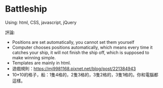 Battleship
=========

Using: html, CSS, javascript, jQuery

評論:
- Positions are set automatically, you cannot set them yourself
- Computer chooses positions automatically, which means every time it catches your ship, it will not finish the ship off, which is supposed to make winning simple.
- Templates are mainly in html.
- 遊戲規則：https://mj9981168.pixnet.net/blog/post/221384943
- 10*10的格子，船：1隻4格的，2隻3格的，3隻2格的，3隻1格的。你和電腦都這樣。
